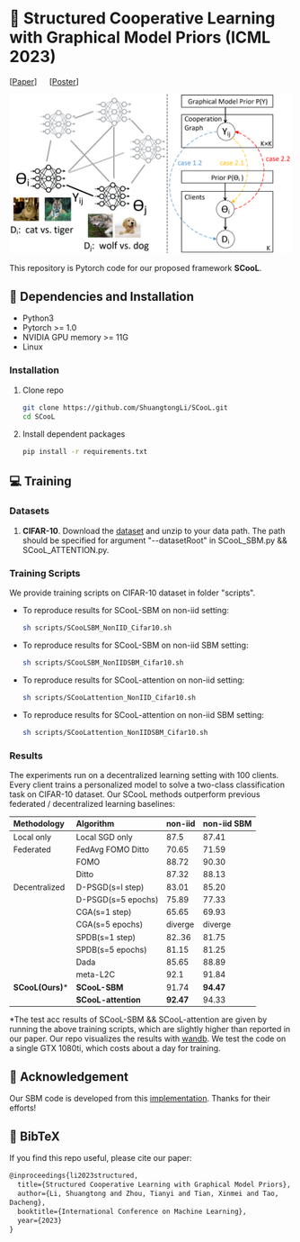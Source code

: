 # :book: Structured Cooperative Learning with Graphical Model Priors (ICML 2023)

[[Paper](https://arxiv.org/abs/2306.09595)] &emsp; [[Poster](https://github.com/ShuangtongLi/SCooL/blob/main/poster/poster.pdf)]

![Figure1](https://github.com/ShuangtongLi/SCooL/blob/main/figures/framework.png)

This repository is Pytorch code for our proposed framework **SCooL**. 

## :wrench: Dependencies and Installation
- Python3
- Pytorch >= 1.0
- NVIDIA GPU memory >= 11G
- Linux
### Installation
1. Clone repo

    ```bash
    git clone https://github.com/ShuangtongLi/SCooL.git
    cd SCooL
	```
2. Install dependent packages

    ```bash
    pip install -r requirements.txt
	```
## :computer: Training
### Datasets
1) **CIFAR-10**. Download the [dataset](https://www.cs.toronto.edu/~kriz/cifar-10-python.tar.gz) and unzip to your data path. The path should be specified for argument "--datasetRoot" in  SCooL_SBM.py && SCooL_ATTENTION.py.
### Training Scripts
We provide training scripts on CIFAR-10 dataset in folder "scripts".
- To reproduce results for SCooL-SBM on non-iid setting:
    ```bash
    sh scripts/SCooLSBM_NonIID_Cifar10.sh
    ```
- To reproduce results for SCooL-SBM on non-iid SBM setting:
    ```bash
    sh scripts/SCooLSBM_NonIIDSBM_Cifar10.sh
    ```
- To reproduce results for SCooL-attention on non-iid setting:
    ```bash
    sh scripts/SCooLattention_NonIID_Cifar10.sh
    ```
- To reproduce results for SCooL-attention on non-iid SBM setting:
    ```bash
    sh scripts/SCooLattention_NonIIDSBM_Cifar10.sh
    ```
### Results

The experiments run on a decentralized learning setting with 100 clients. Every client trains a personalized model to solve a two-class classification task on CIFAR-10 dataset. Our SCooL methods outperform previous federated / decentralized learning baselines:

| Methodology | Algorithm |non-iid|non-iid SBM|
|:----|:----|:----|:----|
|Local only|Local SGD only|87.5|87.41|
|Federated|FedAvg FOMO Ditto|70.65|71.59|
| |FOMO|88.72|90.30|
| |Ditto|87.32|88.13|
|Decentralized|D-PSGD(s=I step)|83.01|85.20|
| |D-PSGD(s=5 epochs)|75.89|77.33|
| |CGA(s=1 step)|65.65|69.93|
| |CGA(s=5 epochs)|diverge|diverge|
| |SPDB(s=1 step)|82..36|81.75|
| |SPDB(s=5 epochs)|81.15|81.25|
| |Dada|85.65|88.89|
| |meta-L2C|92.1|91.84|
|**SCooL(Ours)***|**SCooL-SBM**|91.74|**94.47**|
| |**SCooL-attention**|**92.47**|94.33|

*The test acc results of SCooL-SBM && SCooL-attention are given by running the above training scripts, which are slightly higher than reported in our paper. Our repo visualizes the results with [wandb](https://wandb.ai/). We test the code on a single GTX 1080ti, which costs about a day for training. 

## :scroll: Acknowledgement

Our SBM code is developed from this [implementation](https://github.com/saeid651/MMSBM-VI). Thanks for their efforts!

## :scroll: BibTeX
If you find this repo useful, please cite our paper:
```
@inproceedings{li2023structured,
  title={Structured Cooperative Learning with Graphical Model Priors},
  author={Li, Shuangtong and Zhou, Tianyi and Tian, Xinmei and Tao, Dacheng},
  booktitle={International Conference on Machine Learning},
  year={2023}
}
```

